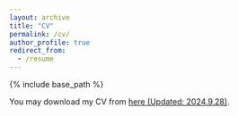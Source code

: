 ```yaml
---
layout: archive
title: "CV"
permalink: /cv/
author_profile: true
redirect_from:
  - /resume
---
```


{% include base_path %}

You may download my CV from <a href="../files/yswang_CV.pdf">here (Updated: 2024.9.28)</a>.

